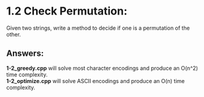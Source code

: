 # <strong>1.2 Check Permutation:</strong>
Given two strings, write a method to decide if one is a permutation of the other.

## Answers:
<strong>1-2_greedy.cpp</strong> will solve most character encodings and produce an O(n^2) time complexity.<br />
<strong>1-2_optimize.cpp</strong> will solve ASCII encodings and produce an O(n) time complexity.<br />
